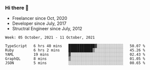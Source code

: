 ### Hi there 👋

- Freelancer since Oct, 2020
- Developer since July, 2017
- Structral Engineer since July, 2012

<!--START_SECTION:waka-->
```text
Week: 05 October, 2021 - 11 October, 2021

TypeScript   6 hrs 40 mins   ████████████▓░░░░░░░░░░░░   50.07 % 
Ruby         6 hrs 2 mins    ███████████▒░░░░░░░░░░░░░   45.26 % 
YAML         19 mins         ▓░░░░░░░░░░░░░░░░░░░░░░░░   02.43 % 
GraphQL      8 mins          ▒░░░░░░░░░░░░░░░░░░░░░░░░   01.05 % 
JSON         5 mins          ░░░░░░░░░░░░░░░░░░░░░░░░░   00.65 % 
```
<!--END_SECTION:waka-->
